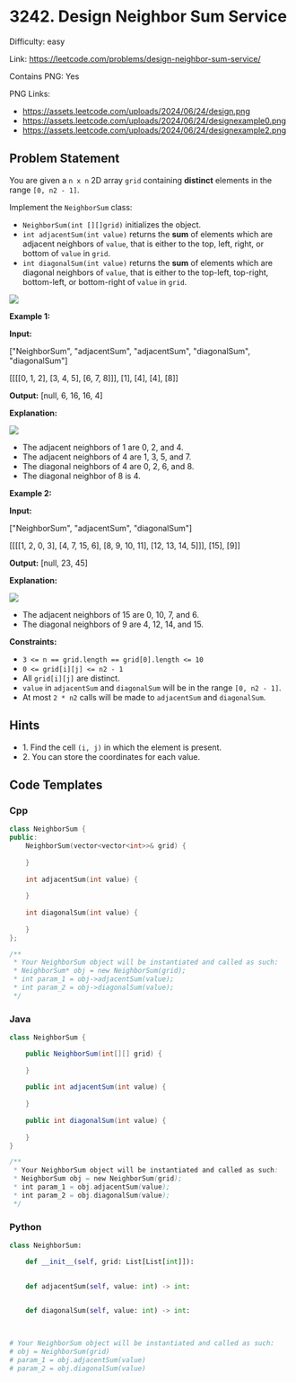 # 3242. Design Neighbor Sum Service

Difficulty: easy

Link: https://leetcode.com/problems/design-neighbor-sum-service/

Contains PNG: Yes

PNG Links:
- https://assets.leetcode.com/uploads/2024/06/24/design.png
- https://assets.leetcode.com/uploads/2024/06/24/designexample0.png
- https://assets.leetcode.com/uploads/2024/06/24/designexample2.png

## Problem Statement

You are given a `n x n` 2D array `grid` containing **distinct** elements in the range `[0, n2 - 1]`.

Implement the `NeighborSum` class:

* `NeighborSum(int [][]grid)` initializes the object.
* `int adjacentSum(int value)` returns the **sum** of elements which are adjacent neighbors of `value`, that is either to the top, left, right, or bottom of `value` in `grid`.
* `int diagonalSum(int value)` returns the **sum** of elements which are diagonal neighbors of `value`, that is either to the top\-left, top\-right, bottom\-left, or bottom\-right of `value` in `grid`.

![](https://assets.leetcode.com/uploads/2024/06/24/design.png)

**Example 1:**

**Input:**

\["NeighborSum", "adjacentSum", "adjacentSum", "diagonalSum", "diagonalSum"]

\[\[\[\[0, 1, 2], \[3, 4, 5], \[6, 7, 8]]], \[1], \[4], \[4], \[8]]

**Output:** \[null, 6, 16, 16, 4]

**Explanation:**

**![](https://assets.leetcode.com/uploads/2024/06/24/designexample0.png)**

* The adjacent neighbors of 1 are 0, 2, and 4\.
* The adjacent neighbors of 4 are 1, 3, 5, and 7\.
* The diagonal neighbors of 4 are 0, 2, 6, and 8\.
* The diagonal neighbor of 8 is 4\.

**Example 2:**

**Input:**

\["NeighborSum", "adjacentSum", "diagonalSum"]

\[\[\[\[1, 2, 0, 3], \[4, 7, 15, 6], \[8, 9, 10, 11], \[12, 13, 14, 5]]], \[15], \[9]]

**Output:** \[null, 23, 45]

**Explanation:**

**![](https://assets.leetcode.com/uploads/2024/06/24/designexample2.png)**

* The adjacent neighbors of 15 are 0, 10, 7, and 6\.
* The diagonal neighbors of 9 are 4, 12, 14, and 15\.

**Constraints:**

* `3 <= n == grid.length == grid[0].length <= 10`
* `0 <= grid[i][j] <= n2 - 1`
* All `grid[i][j]` are distinct.
* `value` in `adjacentSum` and `diagonalSum` will be in the range `[0, n2 - 1]`.
* At most `2 * n2` calls will be made to `adjacentSum` and `diagonalSum`.

## Hints

- 1\. Find the cell `(i, j)` in which the element is present.
- 2\. You can store the coordinates for each value.

## Code Templates

### Cpp
```cpp
class NeighborSum {
public:
    NeighborSum(vector<vector<int>>& grid) {
        
    }
    
    int adjacentSum(int value) {
        
    }
    
    int diagonalSum(int value) {
        
    }
};

/**
 * Your NeighborSum object will be instantiated and called as such:
 * NeighborSum* obj = new NeighborSum(grid);
 * int param_1 = obj->adjacentSum(value);
 * int param_2 = obj->diagonalSum(value);
 */
```

### Java
```java
class NeighborSum {

    public NeighborSum(int[][] grid) {
        
    }
    
    public int adjacentSum(int value) {
        
    }
    
    public int diagonalSum(int value) {
        
    }
}

/**
 * Your NeighborSum object will be instantiated and called as such:
 * NeighborSum obj = new NeighborSum(grid);
 * int param_1 = obj.adjacentSum(value);
 * int param_2 = obj.diagonalSum(value);
 */
```

### Python
```python
class NeighborSum:

    def __init__(self, grid: List[List[int]]):
        

    def adjacentSum(self, value: int) -> int:
        

    def diagonalSum(self, value: int) -> int:
        


# Your NeighborSum object will be instantiated and called as such:
# obj = NeighborSum(grid)
# param_1 = obj.adjacentSum(value)
# param_2 = obj.diagonalSum(value)
```

